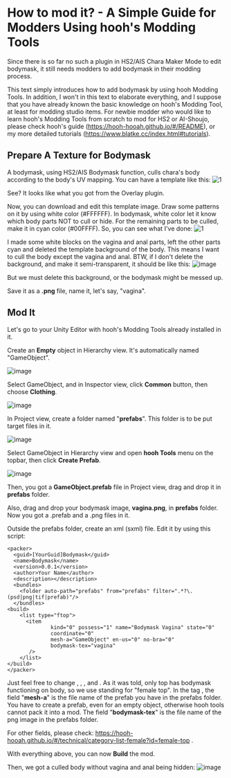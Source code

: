 # How to mod it? - A Simple Guide for Modders Using hooh's Modding Tools
Since there is so far no such a plugin in HS2/AIS Chara Maker Mode to edit bodymask, it still needs modders to add bodymask in their modding process.

This text simply introduces how to add bodymask by using hooh Modding Tools. In addition, I won't in this text to elaborate everything, and I suppose that you have already known the basic knowledge on hooh's Modding Tool, at least for modding studio items. For newbie modder who would like to learn hooh's Modding Tools from scratch to  mod for HS2 or AI-Shoujo, please check hooh's guide (https://hooh-hooah.github.io/#/README), or my more detailed tutorials (https://www.blatke.cc/index.html#tutorials).

## Prepare A Texture for Bodymask
A bodymask, using HS2/AIS Bodymask function, culls chara's body according to the body's UV mapping. You can have a template like this:
![1](https://github.com/user-attachments/assets/054da1ad-7684-4cb2-a356-a231ee10dd78)

See? It looks like what you got from the Overlay plugin. 

Now, you can download and edit this template image. Draw some patterns on it by using white color (#FFFFFF). In bodymask, white color let it know which body parts NOT to cull or hide. For the remaining parts to be culled, make it in cyan color (#00FFFF). So, you can see what I've done:
![1](https://github.com/user-attachments/assets/c942e556-89c4-4d56-a5e5-226842bc4ef5)

I made some white blocks on the vagina and anal parts, left the other parts cyan and deleted the template background of the body. This means I want to cull the body except the vagina and anal. BTW, if I don't delete the background, and make it semi-transparent, it should be like this:
![image](https://github.com/user-attachments/assets/6528d8ce-5d8a-4ee7-a30e-9d686e2542a9)

But we must delete this background, or the bodymask might be messed up.

Save it as a **.png** file, name it, let's say, "vagina".

## Mod It
Let's go to your Unity Editor with hooh's Modding Tools already installed in it.

Create an **Empty** object in Hierarchy view. It's automatically named "GameObject".

![image](https://github.com/user-attachments/assets/4ca3b8ad-101c-448e-abf9-7cc2c9adc279)

Select GameObject, and in Inspector view, click **Common** button, then choose **Clothing**. 

![image](https://github.com/user-attachments/assets/ed41deef-ab9c-43fc-93fe-a2869ffe8ab0)

In Project view, create a folder named "**prefabs**". This folder is to be put target files in it.

![image](https://github.com/user-attachments/assets/b91a1b06-baf5-4f3a-b4c1-ebe2fa708c16)

Select GameObject in Hierarchy view and open **hooh Tools** menu on the topbar, then click **Create Prefab**.

![image](https://github.com/user-attachments/assets/1e473f6e-36b7-4b85-9bcc-24a3b63c3acf)

Then, you got a **GameObject.prefab** file in Project view, drag and drop it in **prefabs** folder.

Also, drag and drop your bodymask image, **vagina.png**, in **prefabs** folder. Now you got a .prefab and a .png files in it.

Outside the prefabs folder, create an xml (sxml) file. Edit it by using this script:
```
<packer>
  <guid>[YourGuid]Bodymask</guid>
  <name>Bodymask</name>
  <version>0.0.1</version>
  <author>Your Name</author>
  <description></description>
  <bundles>
    <folder auto-path="prefabs" from="prefabs" filter=".*?\.(psd|png|tif|prefab)"/>
  </bundles>
<build>
    <list type="ftop">
      <item
              kind="0" possess="1" name="Bodymask Vagina" state="0" 
              coordinate="0" 
              mesh-a="GameObject" en-us="0" no-bra="0" 
              bodymask-tex="vagina"
       />
    </list>
</build>
</packer>
```
Just feel free to change <guid>, <name>, <version>, <author> and <description>. As it was told, only top has bodymask functioning on body, so we use <list type="ftop"> standing for "female top". In the tag <item>, the field "**mesh-a**" is the file name of the prefab you have in the prefabs folder. You have to create a prefab, even for an empty object, otherwise hooh tools cannot pack it into a mod. The field "**bodymask-tex**" is the file name of the png image in the prefabs folder.

For other fields, please check: https://hooh-hooah.github.io/#/technical/category-list-female?id=female-top . 

With everything above, you can now **Build** the mod.

Then, we got a culled body without vagina and anal being hidden:
![image](https://github.com/user-attachments/assets/1d0347a4-5506-46d6-bcd3-8bdc483f9608)
